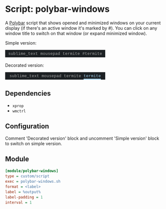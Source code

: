 # Script: polybar-windows

A [Polybar](https://github.com/jaagr/polybar) script that shows opened and minimized windows on your current display (if there's an active window it's marked by #). You can click on any window title to switch on that window (or expand minimized window).

Simple version:

![polybar-windows](screenshots/polybar-windows.png)

Decorated version:

![polybar-windows](screenshots/polybar-windows-decorated.png)

## Dependencies

* `xprop`
* `wmctrl`

## Configuration

Comment 'Decorated version' block and uncomment 'Simple version' block to switch on simple version.

## Module

```ini
[module/polybar-windows]
type = custom/script
exec = polybar-windows.sh
format = <label>
label = %output%
label-padding = 1
interval = 1
```

